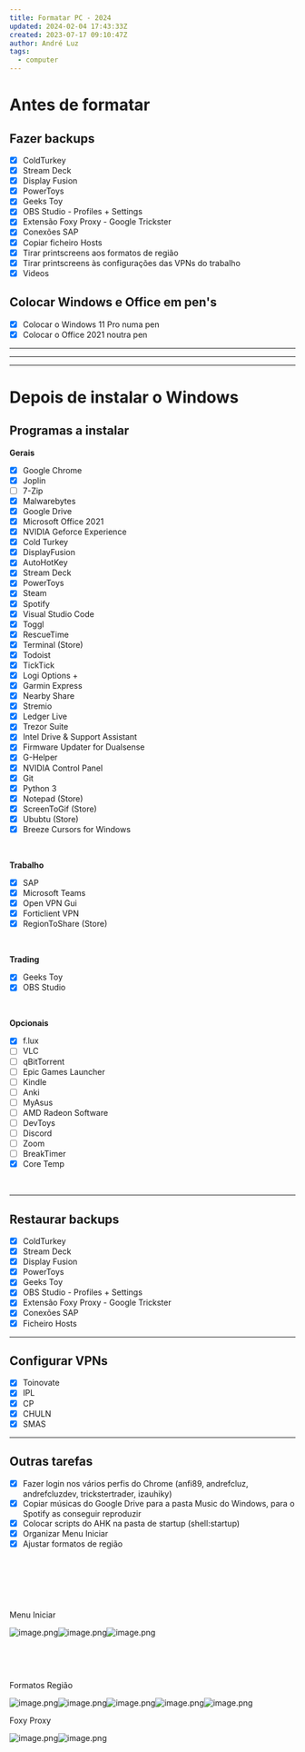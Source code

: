 ```yaml
---
title: Formatar PC - 2024
updated: 2024-02-04 17:43:33Z
created: 2023-07-17 09:10:47Z
author: André Luz
tags:
  - computer
---
```


# Antes de formatar

## Fazer backups

- [x] ColdTurkey
- [x] Stream Deck
- [x] Display Fusion
- [x] PowerToys
- [x] Geeks Toy
- [x] OBS Studio - Profiles + Settings
- [x] Extensão Foxy Proxy - Google Trickster
- [x] Conexões SAP
- [x] Copiar ficheiro Hosts
- [x] Tirar printscreens aos formatos de região
- [x] Tirar printscreens às configurações das VPNs do trabalho
- [x] Videos

## Colocar Windows e Office em pen's

- [x] Colocar o Windows 11 Pro numa pen
- [x] Colocar o Office 2021 noutra pen

* * *

* * *

* * *

# Depois de instalar o Windows

## Programas a instalar

**Gerais**

- [x] Google Chrome
- [x] Joplin
- [ ] 7-Zip
- [x] Malwarebytes
- [x] Google Drive
- [x] Microsoft Office 2021
- [x] NVIDIA Geforce Experience
- [x] Cold Turkey
- [x] DisplayFusion
- [x] AutoHotKey
- [x] Stream Deck
- [x] PowerToys
- [x] Steam
- [x] Spotify
- [x] Visual Studio Code
- [x] Toggl
- [x] RescueTime
- [x] Terminal (Store)
- [x] Todoist
- [x] TickTick
- [x] Logi Options +
- [x] Garmin Express
- [x] Nearby Share
- [x] Stremio
- [x] Ledger Live
- [x] Trezor Suite
- [x] Intel Drive & Support Assistant
- [x] Firmware Updater for Dualsense
- [x] G-Helper
- [x] NVIDIA Control Panel
- [x] Git
- [x] Python 3
- [x] Notepad (Store)
- [x] ScreenToGif (Store)
- [x] Ububtu (Store)
- [x] Breeze Cursors for Windows

&nbsp;

**Trabalho**

- [x] SAP
- [x] Microsoft Teams
- [x] Open VPN Gui
- [x] Forticlient VPN
- [x] RegionToShare (Store)

&nbsp;

**Trading**

- [x] Geeks Toy
- [x] OBS Studio

&nbsp;

**Opcionais**

- [x] f.lux
- [ ] VLC
- [ ] qBitTorrent
- [ ] Epic Games Launcher
- [ ] Kindle
- [ ] Anki
- [ ] MyAsus
- [ ] AMD Radeon Software
- [ ] DevToys
- [ ] Discord
- [ ] Zoom
- [ ] BreakTimer
- [x] Core Temp

&nbsp;

* * *

## Restaurar backups

- [x] ColdTurkey
- [x] Stream Deck
- [x] Display Fusion
- [x] PowerToys
- [x] Geeks Toy
- [x] OBS Studio - Profiles + Settings
- [x] Extensão Foxy Proxy - Google Trickster
- [x] Conexões SAP
- [x] Ficheiro Hosts

* * *

## Configurar VPNs

- [x] Toinovate
- [x] IPL
- [x] CP
- [x] CHULN
- [x] SMAS

* * *

## Outras tarefas

- [x] Fazer login nos vários perfis do Chrome (anfi89, andrefcluz, andrefcluzdev, trickstertrader, izauhiky)
- [x] Copiar músicas do Google Drive para a pasta Music do Windows, para o Spotify as conseguir reproduzir
- [x] Colocar scripts do AHK na pasta de startup (shell:startup)
- [x] Organizar Menu Iniciar
- [x] Ajustar formatos de região

&nbsp;

&nbsp;

&nbsp;

Menu Iniciar

![image.png](image-129.png)![image.png](image-123.png)![image.png](image-125.png)

&nbsp;

&nbsp;

Formatos Região

![image.png](image-131.png)![image.png](image-127.png)![image.png](image-130.png)![image.png](image-122.png)![image.png](image-126.png)

Foxy Proxy

![image.png](image-128.png)![image.png](image-124.png)